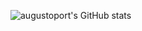 ![augustoport's GitHub stats](https://github-readme-stats.vercel.app/api?username=augustoport&show_icons=true&theme=radical)

<!-- ### [![Top Langs](https://github-readme-stats.vercel.app/api/top-langs/?username=augustoport)](https://github.com/augustoport/github-readme-stats)-->

<!--
**augustoport/augustoport** is a ✨ _special_ ✨ repository because its `README.md` (this file) appears on your GitHub profile.

Here are some ideas to get you started:

- 🔭 I’m currently working on ...
- 🌱 I’m currently learning ...
- 👯 I’m looking to collaborate on ...
- 🤔 I’m looking for help with ...
- 💬 Ask me about ...
- 📫 How to reach me: ...
- 😄 Pronouns: ...
- ⚡ Fun fact: ...


-->
